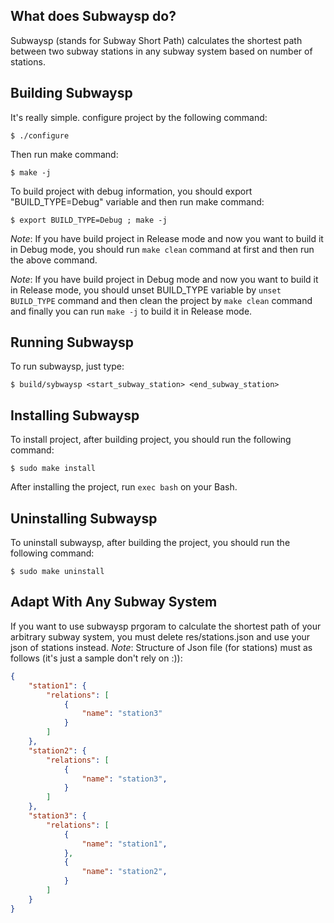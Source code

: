 What does Subwaysp do?
--------------

Subwaysp (stands for Subway Short Path) calculates the shortest path between two subway stations in any subway system based on number of stations.

Building Subwaysp
--------------

It's really simple. configure project by the following command:

    $ ./configure

Then run make command:

    $ make -j

To build project with debug information, you should export "BUILD_TYPE=Debug" variable and then run make command:

    $ export BUILD_TYPE=Debug ; make -j

_Note_: If you have build project in Release mode and now you want to build it in Debug mode, you should run `make clean` command at first and then run the above command.

_Note_: If you have build project in Debug mode and now you want to build it in Release mode, you should unset BUILD_TYPE variable by `unset BUILD_TYPE` command and then clean the project by `make clean` command and finally you can run `make -j` to build it in Release mode.

Running Subwaysp
-------------

To run subwaysp, just type:

    $ build/sybwaysp <start_subway_station> <end_subway_station>

Installing Subwaysp
--------------

To install project, after building project, you should run the following command:

    $ sudo make install

After installing the project, run `exec bash` on your Bash.

Uninstalling Subwaysp
--------------

To uninstall subwaysp, after building the project, you should run the following command:

    $ sudo make uninstall

Adapt With Any Subway System
-------------

If you want to use subwaysp prgoram to calculate the shortest path of your arbitrary subway system, you must delete res/stations.json and use your json of stations instead.
_Note_: Structure of Json file (for stations) must as follows (it's just a sample don't rely on :)):

```json
{
    "station1": {
        "relations": [
            {
                "name": "station3"
            }
        ]
    },
    "station2": {
        "relations": [
            {
                "name": "station3",
            }
        ]
    },
    "station3": {
        "relations": [
            {
                "name": "station1",
            },
            {
                "name": "station2",
            }
        ]
    }
}
```
